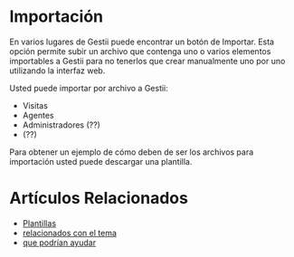 # Importación

En varios lugares de Gestii puede encontrar un botón de Importar.
Esta opción permite subir un archivo que contenga uno o varios elementos
importables a Gestii para no tenerlos que crear manualmente uno por uno
utilizando la interfaz web.

Usted puede importar por archivo a Gestii:

* Visitas
* Agentes
* Administradores (??)
* (??)

Para obtener un ejemplo de cómo deben de ser los archivos para
importación usted puede descargar una plantilla.

# Artículos Relacionados

* [Plantillas](plantillas)
* [relacionados con el tema](/../template)
* [que podrían ayudar](http://gestii.com)
